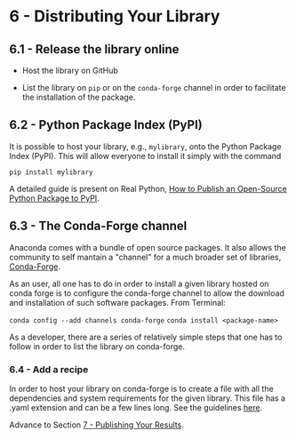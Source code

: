 # 6 - Distributing Your Library


## 6.1 - Release the library online

- Host the library on GitHub

- List the library on `pip` or on the `conda-forge` channel in order to facilitate the installation of the package. 


## 6.2 - Python Package Index (PyPI)

It is possible to host your library, e.g., `mylibrary`, onto the Python Package Index (PyPI). This will allow everyone to install it simply with the command

```
pip install mylibrary
```

A detailed guide is present on Real Python, [How to Publish an Open-Source Python Package to PyPI](https://realpython.com/pypi-publish-python-package/).

## 6.3 - The Conda-Forge channel
Anaconda comes with a bundle of open source packages. 
It also allows the community to self mantain a "channel" for a much broader set of libraries, [Conda-Forge](https://conda-forge.org/).

As an user, all one has to do in order to install a given library hosted on conda forge is to configure the conda-forge channel to allow the download and installation of such software packages. From Terminal:

`conda config --add channels conda-forge`
`conda install <package-name>`

As a developer, there are a series of relatively simple steps that one has to follow in order to list the library on conda-forge. 

### 6.4 - Add a recipe
In order to host your library on conda-forge is to create a file with all the dependencies and system requirements for the given library. 
This file has a .yaml extension and can be a few lines long. See the guidelines [here](https://conda-forge.org/docs/recipe.html). 


Advance to Section [7 - Publishing Your Results](7-publish.md).
